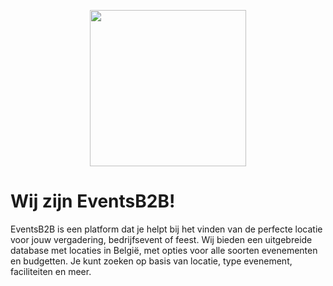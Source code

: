 <p align="center"><a href="https://eventsb2b.be" target="_blank"><img src="https://eventsb2b.be/images/eventsb2b_logo.png" width="250"></a></p>

# Wij zijn EventsB2B!
EventsB2B is een platform dat je helpt bij het vinden van de perfecte locatie voor jouw vergadering, bedrijfsevent of feest.
Wij bieden een uitgebreide database met locaties in België, met opties voor alle soorten evenementen en budgetten. Je kunt zoeken op basis van locatie, type evenement, faciliteiten en meer.
